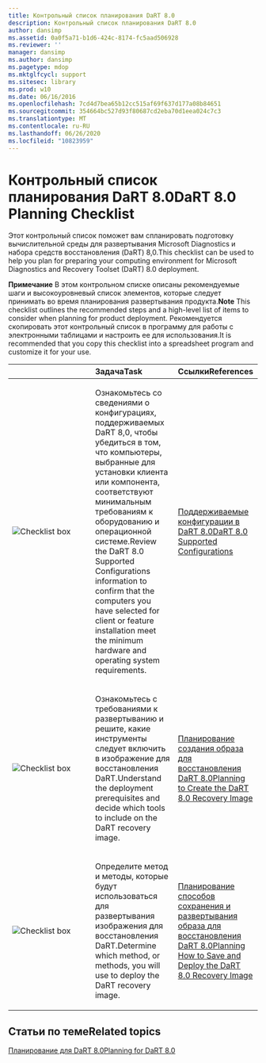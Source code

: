 ```yaml
---
title: Контрольный список планирования DaRT 8.0
description: Контрольный список планирования DaRT 8.0
author: dansimp
ms.assetid: 0a0f5a71-b1d6-424c-8174-fc5aad506928
ms.reviewer: ''
manager: dansimp
ms.author: dansimp
ms.pagetype: mdop
ms.mktglfcycl: support
ms.sitesec: library
ms.prod: w10
ms.date: 06/16/2016
ms.openlocfilehash: 7cd4d7bea65b12cc515af69f637d177a08b84651
ms.sourcegitcommit: 354664bc527d93f80687cd2eba70d1eea024c7c3
ms.translationtype: MT
ms.contentlocale: ru-RU
ms.lasthandoff: 06/26/2020
ms.locfileid: "10823959"
---
```

# <span data-ttu-id="6e79b-103">Контрольный список планирования DaRT 8.0</span><span class="sxs-lookup"><span data-stu-id="6e79b-103">DaRT 8.0 Planning Checklist</span></span>


<span data-ttu-id="6e79b-104">Этот контрольный список поможет вам спланировать подготовку вычислительной среды для развертывания Microsoft Diagnostics и набора средств восстановления (DaRT) 8,0.</span><span class="sxs-lookup"><span data-stu-id="6e79b-104">This checklist can be used to help you plan for preparing your computing environment for Microsoft Diagnostics and Recovery Toolset (DaRT) 8.0 deployment.</span></span>

<span data-ttu-id="6e79b-105">**Примечание**  В этом контрольном списке описаны рекомендуемые шаги и высокоуровневый список элементов, которые следует принимать во время планирования развертывания продукта.</span><span class="sxs-lookup"><span data-stu-id="6e79b-105">**Note** This checklist outlines the recommended steps and a high-level list of items to consider when planning for product deployment.</span></span> <span data-ttu-id="6e79b-106">Рекомендуется скопировать этот контрольный список в программу для работы с электронными таблицами и настроить ее для использования.</span><span class="sxs-lookup"><span data-stu-id="6e79b-106">It is recommended that you copy this checklist into a spreadsheet program and customize it for your use.</span></span>

 

<table>
<colgroup>
<col width="33%" />
<col width="33%" />
<col width="33%" />
</colgroup>
<thead>
<tr class="header">
<th align="left"></th>
<th align="left"><span data-ttu-id="6e79b-107">Задача</span><span class="sxs-lookup"><span data-stu-id="6e79b-107">Task</span></span></th>
<th align="left"><span data-ttu-id="6e79b-108">Ссылки</span><span class="sxs-lookup"><span data-stu-id="6e79b-108">References</span></span></th>
</tr>
</thead>
<tbody>
<tr class="odd">
<td align="left"><img src="images/checklistbox.gif" alt="Checklist box" /></td>
<td align="left"><p><span data-ttu-id="6e79b-109">Ознакомьтесь со сведениями о конфигурациях, поддерживаемых DaRT 8,0, чтобы убедиться в том, что компьютеры, выбранные для установки клиента или компонента, соответствуют минимальным требованиям к оборудованию и операционной системе.</span><span class="sxs-lookup"><span data-stu-id="6e79b-109">Review the DaRT 8.0 Supported Configurations information to confirm that the computers you have selected for client or feature installation meet the minimum hardware and operating system requirements.</span></span></p></td>
<td align="left"><p><a href="dart-80-supported-configurations-dart-8.md" data-raw-source="[DaRT 8.0 Supported Configurations](dart-80-supported-configurations-dart-8.md)"><span data-ttu-id="6e79b-110">Поддерживаемые конфигурации в DaRT 8.0</span><span class="sxs-lookup"><span data-stu-id="6e79b-110">DaRT 8.0 Supported Configurations</span></span></a></p></td>
</tr>
<tr class="even">
<td align="left"><img src="images/checklistbox.gif" alt="Checklist box" /></td>
<td align="left"><p><span data-ttu-id="6e79b-111">Ознакомьтесь с требованиями к развертыванию и решите, какие инструменты следует включить в изображение для восстановления DaRT.</span><span class="sxs-lookup"><span data-stu-id="6e79b-111">Understand the deployment prerequisites and decide which tools to include on the DaRT recovery image.</span></span></p></td>
<td align="left"><p><a href="planning-to-create-the-dart-80-recovery-image-dart-8.md" data-raw-source="[Planning to Create the DaRT 8.0 Recovery Image](planning-to-create-the-dart-80-recovery-image-dart-8.md)"><span data-ttu-id="6e79b-112">Планирование создания образа для восстановления DaRT 8.0</span><span class="sxs-lookup"><span data-stu-id="6e79b-112">Planning to Create the DaRT 8.0 Recovery Image</span></span></a></p></td>
</tr>
<tr class="odd">
<td align="left"><img src="images/checklistbox.gif" alt="Checklist box" /></td>
<td align="left"><p><span data-ttu-id="6e79b-113">Определите метод и методы, которые будут использоваться для развертывания изображения для восстановления DaRT.</span><span class="sxs-lookup"><span data-stu-id="6e79b-113">Determine which method, or methods, you will use to deploy the DaRT recovery image.</span></span></p></td>
<td align="left"><p><a href="planning-how-to-save-and-deploy-the-dart-80-recovery-image-dart-8.md" data-raw-source="[Planning How to Save and Deploy the DaRT 8.0 Recovery Image](planning-how-to-save-and-deploy-the-dart-80-recovery-image-dart-8.md)"><span data-ttu-id="6e79b-114">Планирование способов сохранения и развертывания образа для восстановления DaRT 8.0</span><span class="sxs-lookup"><span data-stu-id="6e79b-114">Planning How to Save and Deploy the DaRT 8.0 Recovery Image</span></span></a></p></td>
</tr>
</tbody>
</table>

 

## <span data-ttu-id="6e79b-115">Статьи по теме</span><span class="sxs-lookup"><span data-stu-id="6e79b-115">Related topics</span></span>


[<span data-ttu-id="6e79b-116">Планирование для DaRT 8.0</span><span class="sxs-lookup"><span data-stu-id="6e79b-116">Planning for DaRT 8.0</span></span>](planning-for-dart-80-dart-8.md)

 

 





